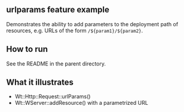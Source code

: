 urlparams feature example
-------------------------

Demonstrates the ability to add parameters to the deployment path of resources,
e.g. URLs of the form `/${param1}/${param2}`.

How to run
----------

See the README in the parent directory.

What it illustrates
-------------------

- Wt::Http::Request::urlParams()
- Wt::WServer::addResource() with a parametrized URL
